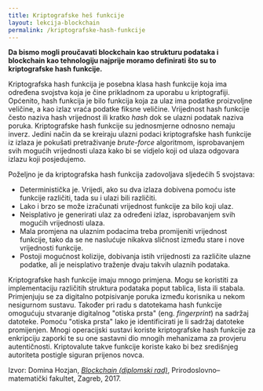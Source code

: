 ```yaml
---
title: Kriptografske heš funkcije
layout: lekcija-blockchain
permalink: /kriptografske-hash-funkcije
---
```


**Da bismo mogli proučavati blockchain kao strukturu podataka i blockchain kao tehnologiju najprije moramo definirati što su to kriptografske hash funkcije.**

Kriptografska hash funkcija je posebna klasa hash funkcije koja ima određena svojstva koja je čine prikladnom za uporabu u kriptografiji. Općenito, hash funkcija je bilo funkcija koja za ulaz ima podatke proizvoljne veličine, a kao izlaz vraća podatke fiksne veličine. Vrijednost hash funkcije često naziva hash vrijednost ili kratko *hash* dok se ulazni podatak naziva poruka. Kriptografske hash funkcije su jednosmjerne odnosno nemaju inverz. Jedini način da se kreiraju ulazni podaci kriptografske hash funkcije iz izlaza je pokušati pretraživanje *brute-force* algoritmom, isprobavanjem svih mogućih vrijednosti ulaza kako bi se vidjelo koji od ulaza odgovara izlazu koji posjedujemo.

Poželjno je da kriptografska hash funkcija zadovoljava sljedećih 5 svojstava:
- Deterministička je. Vrijedi, ako su dva izlaza dobivena pomoću iste funkcije različiti, tada su i ulazi bili različiti.
- Lako i brzo se može izračunati vrijednost funkcije za bilo koji ulaz.
- Neisplativo je generirati ulaz za određeni izlaz, isprobavanjem svih mogućih vrijednosti ulaza.
- Mala promjena na ulaznim podacima treba promijeniti vrijednost funkcije, tako da se ne naslućuje nikakva sličnost između stare i nove vrijednosti funkcije.
- Postoji mogućnost kolizije, dobivanja istih vrijednosti za različite ulazne podatke, ali je neisplativo traženje dvaju takvih ulaznih podataka.

Kriptografske hash funkcije imaju mnogo primjena. Mogu se koristiti za implementaciju različitih struktura podataka poput tablica, lista ili stabala. Primjenjuju se za digitalno potpisivanje poruka između korisnika u nekom nesigurnom sustavu. Također pri radu s datotekama hash funkcije omogućuju stvaranje digitalnog "otiska prsta" (eng. *fingerprint*) na sadržaj datoteke. Pomoću "otiska prsta" lako je identificirati je li sadržaj datoteke promijenjen. Mnogi operacijski sustavi koriste kriptografske hash funkcije za enkripciju zaporki te su one sastavni dio mnogih mehanizama za provjeru autentičnosti. Kriptovalute takve funkcije koriste kako bi bez središnjeg autoriteta postigle siguran prijenos novca.


Izvor: Domina Hozjan, [*Blockchain (diplomski rad)*](https://zir.nsk.hr/islandora/object/pmf%3A779/datastream/PDF/view), Prirodoslovno–matematički fakultet, Zagreb, 2017.

